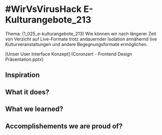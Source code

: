 # #WirVsVirusHack E-Kulturangebote_213
Thema: (1_025_e-kulturangebote_213) Wie können wir nach längerer Zeit von Verzicht auf Live-Formate trotz andauernder Isolation annähernd live Kulturveranstaltungen und andere Begegnungsformate ermöglichen.

[Unser User Interface Konzept] (Coronzert - Frontend Design Präsentation.pptx) 

## Inspiration

## What it does?

## What we learned?

## Accomplishements we are proud of?
